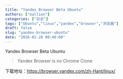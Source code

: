 ```yaml
---
title: "Yandex Browser Beta Ubuntu"
authors: ["eallion"]
categories: ["日志"]
tags: ["Ubuntu","linux","yandex","browser","浏览器"]
draft: false
slug: "yandex-browser-ubuntu"
date: "2016-01-28 09:40:00"
---
```


Yandex Browser Beta Ubuntu

> Yandex Browser is no Chrome Clone

下载地址：<https://browser.yandex.com/zh-Hant/linux/>
